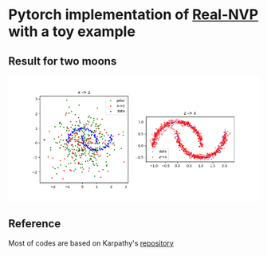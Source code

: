 # Pytorch implementation of [Real-NVP](https://arxiv.org/abs/1605.08803) with a toy example

## Result for two moons
![Normalizing Flow fitting a 2D dataset](https://github.com/seanie12/real-nvp/blob/master/figures/fig.png)

## Reference
Most of codes are based on Karpathy's [repository](https://github.com/karpathy/pytorch-normalizing-flows)
